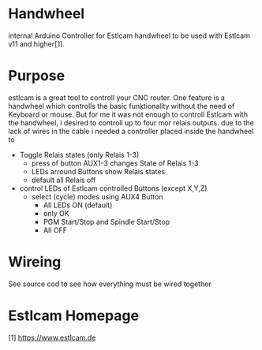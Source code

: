 # Handwheel
internal Arduino Controller for Estlcam handwheel
to be used with Estlcam v11 and higher[1].
# Purpose
estlcam is a great tool to controll your CNC router.
One feature is a handwheel which controlls the basic funktionality without the need of Keyboard or mouse.
But for me it was not enough to controll Estlcam with the handwheel, i desired to controll up to four mor relais outputs.
due to the lack of wires in the cable i needed a controller placed inside the handwheel to
  - Toggle Relais states (only Relais 1-3)
    - press of button AUX1-3 changes State of Relais 1-3 
    - LEDs arround Buttons show Relais states
    - default all Relais off
 - control LEDs of Estlcam controlled Buttons (except X,Y,Z)
   - select (cycle) modes using AUX4 Button
     - All LEDs ON (default)
     - only OK
     - PGM Start/Stop and Spindle Start/Stop        
     - All OFF
# Wireing
See source cod to see how everything must be wired together
# Estlcam Homepage   
[1] https://www.estlcam.de

